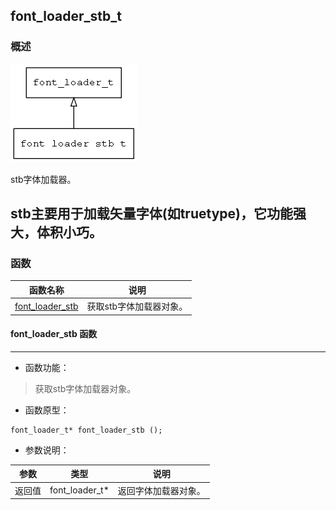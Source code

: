 ## font\_loader\_stb\_t
### 概述
![image](images/font_loader_stb_t_0.png)

stb字体加载器。

 stb主要用于加载矢量字体(如truetype)，它功能强大，体积小巧。
----------------------------------
### 函数
<p id="font_loader_stb_t_methods">

| 函数名称 | 说明 | 
| -------- | ------------ | 
| <a href="#font_loader_stb_t_font_loader_stb">font\_loader\_stb</a> | 获取stb字体加载器对象。 |
#### font\_loader\_stb 函数
-----------------------

* 函数功能：

> <p id="font_loader_stb_t_font_loader_stb">获取stb字体加载器对象。

* 函数原型：

```
font_loader_t* font_loader_stb ();
```

* 参数说明：

| 参数 | 类型 | 说明 |
| -------- | ----- | --------- |
| 返回值 | font\_loader\_t* | 返回字体加载器对象。 |
